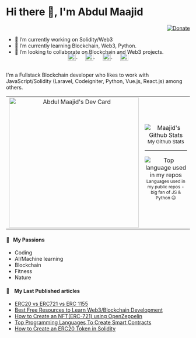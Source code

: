 
# Hi there 👋, I'm Abdul Maajid

<div align="right">
  <a href="https://www.buymeacoffee.com/abdulmaajid">
    <img src="https://img.shields.io/badge/$-support-ff69b4.svg?style=flat" alt="Donate" />
  </a>
</div>

- 🔭 I’m currently working on Solidity/Web3
- 🌱 I’m currently learning Blockchain, Web3, Python.
- 👯 I’m looking to collaborate on Blockchain and Web3 projects.

<!-- <p align="center">
  <a href="https://aralroca.com">
    <img width="100" src="https://github.com/aralroca/aralroca.com/raw/master/public/images/logo.svg" alt="logo" />
  </a>
</p> -->

<p align="center" style="margin: -20px 0 30px">
   <a href="https://twitter.com/MrAMaajid" target="_blank" style='margin-right:10px'>
    <img align="center" src="https://cdn.jsdelivr.net/npm/simple-icons@3.0.1/icons/twitter.svg" alt="twitter" height="22px" width="22px" />
  </a>
  &nbsp;&nbsp;
  <a href="https://stackoverflow.com/users/8449781/abdul-maajid" target="_blank" style='margin-right:10px'>
    <img align="center" src="https://cdn.jsdelivr.net/npm/simple-icons@3.0.1/icons/stackoverflow.svg" alt="stackoverflow" height="22px" width="22px" />
  </a>
  &nbsp;&nbsp;
  <a href="https://pk.linkedin.com/in/amaajid007/" target="_blank" style='margin-right:10px'>
    <img align="center" src="https://cdn.jsdelivr.net/npm/simple-icons@3.0.1/icons/linkedin.svg" alt="linkedin" height="22px" width="22px" />
  </a>
  &nbsp;&nbsp;
  <a href="mailto:amaajid0@gmail.com" target="_blank">
    <img align="center" src="https://cdn.jsdelivr.net/npm/simple-icons@3.0.1/icons/gmail.svg" alt="email" height="22px" width="22px" />
  </a>
</p>

I'm a Fullstack Blockchain developer who likes to work with JavaScript/Solidity (Laravel, Codeigniter, Python, Vue.js, React.js) among others. 

  <table align="center" border="0">
      <tr>
          <td>
           <div align="center">
             <a href="https://app.daily.dev/abdulmaajid"><img src="https://api.daily.dev/devcards/v2/TGAtLmtNB6sOet1PkCpJE.png?r=6lg&type=default" width="356" alt="Abdul Maajid's Dev Card"/></a>
<!--                 <img width="" src="https://github-readme-stats.vercel.app/api?username=abdul-maajid&show_icons=true&hide_border=true&count_private=true" alt="Maajid's Github Stats" /> -->
              <br />
<!--               <small align="center">My Github Stats</small> -->
            </div>
          </td>
        <td>
          <div align="center">
                 <img width="" src="https://github-readme-stats.vercel.app/api?username=abdul-maajid&show_icons=true&hide_border=true&count_private=true" alt="Maajid's Github Stats" />
              <br />
              <small align="center">My Github Stats</small>
            </div>
          <hr>
          <div align="center">
            <img width="" src="https://github-readme-stats.vercel.app/api/top-langs/?username=abdul-maajid&exclude_repo=TaskManagement,laracast-redis,laravel-forum,screenshots-codepen,educative.io_courses,laracast6-code,Amazon-SDE-Preparation&layout=compact&hide=html&hide_title=1&card_width=300&hide_border=true" alt="Top language used in my repos" />
            <br />
            <small style="font-size:12px;" align="center">Languages used in my public repos - big fan of JS & Python 😉</small>
          </div>
        </td>
      </tr>
  </table>

#### 🧡 &nbsp;&nbsp;My Passions

* Coding
* AI/Machine learning
* Blockchain
* Fitness
* Nature

<!-- A few years ago I realized that I wanted to focus my efforts on being useful. For this reason, I'm trying to contribute more and more to open-source projects, helping people on Discus, StackOverflow, Spectrum, Github discussions... and creating useful content to be used by developers: libraries and articles.  -->

#### 📖 &nbsp;&nbsp; My Last Published articles

* [ERC20 vs ERC721 vs ERC 1155](https://dev.to/abdulmaajid/erc20-vs-erc721-vs-erc-1155-4g5h)
* [Best Free Resources to Learn Web3/Blockchain Development](https://dev.to/abdulmaajid/best-free-resources-to-learn-web3blockchain-development-243l) 
* [How to Create an NFT(ERC-721) using OpenZeppelin](https://dev.to/abdulmaajid/how-to-create-an-nfterc-721-using-openzeppelin-3778) 
* [Top Programming Languages To Create Smart Contracts](https://dev.to/abdulmaajid/top-programming-languages-to-create-smart-contracts-3n3f) 
* [How to Create an ERC20 Token in Solidity](https://dev.to/abdulmaajid/how-to-create-an-erc20-token-in-solidity-1a9h) 


<!-- <a href="https://aralroca.us8.list-manage.com/subscribe/post?u=29d99171aa3f671bde658475a&id=9f1a0b31e3">
  <table align="right">
      <tr>
          <td>
            👉 &nbsp;&nbsp;Subscribe to the newsletter
          </td>
      </tr>
  </table>
</a> -->
